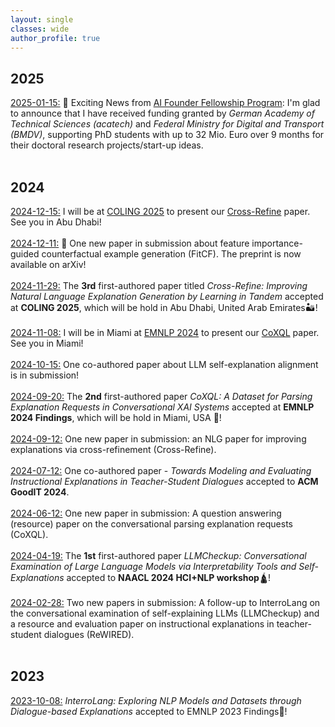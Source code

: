 ```yaml
---
layout: single
classes: wide
author_profile: true
---
```

## 2025
<u> 2025-01-15:</u> 🎉 Exciting News from <a href="https://mission-ki.de/en/ai-founder-fellowship">AI Founder Fellowship Program</a>: I'm glad to announce that I have received funding granted by <i>German Academy of Technical Sciences (acatech)</i> and <i>Federal Ministry for Digital and Transport (BMDV)</i>, supporting PhD students with up to 32 Mio. Euro over 9 months for their doctoral research projects/start-up ideas.<br><br>

## 2024
<u> 2024-12-15:</u> I will be at <a href="https://coling2025.org/">COLING 2025</a> to present our <a href="https://arxiv.org/abs/2409.07123">Cross-Refine</a> paper. See you in Abu Dhabi!<br><br>
<u> 2024-12-11:</u> 🌴 One new paper in submission about feature importance-guided counterfactual example generation (FitCF). The preprint is now available on arXiv!<br><br>
<u> 2024-11-29:</u> The <b>3rd</b> first-authored paper titled <i>Cross-Refine: Improving Natural Language Explanation Generation by Learning in Tandem</i> accepted at **COLING 2025**, which will be hold in Abu Dhabi, United Arab Emirates🏜️! <br><br>
<u> 2024-11-08:</u> I will be in Miami at <a href="https://2024.emnlp.org/">EMNLP 2024</a> to present our <a href="https://aclanthology.org/2024.findings-emnlp.76/">CoXQL</a> paper. See you in Miami!<br><br>
<u> 2024-10-15:</u> One co-authored paper about LLM self-explanation alignment is in submission!<br><br>
<u> 2024-09-20:</u> The <b>2nd</b> first-authored paper _CoXQL: A Dataset for Parsing Explanation Requests in Conversational XAI Systems_ accepted at **EMNLP 2024 Findings**, which will be hold in Miami, USA 🗽!<br><br>
<u>2024-09-12:</u> One new paper in submission: an NLG paper for improving explanations via cross-refinement (Cross-Refine).<br><br>
<u>2024-07-12:</u> One co-authored paper - _Towards Modeling and Evaluating Instructional Explanations in Teacher-Student Dialogues_ accepted to **ACM GoodIT 2024**.<br><br>
<u>2024-06-12:</u> One new paper in submission: A question answering (resource) paper on the conversational parsing explanation requests (CoXQL).<br><br>
<u>2024-04-19:</u> The **1st** first-authored paper _LLMCheckup: Conversational Examination of Large Language Models via Interpretability Tools and Self-Explanations_ accepted to **NAACL 2024 HCI+NLP workshop**🛕!<br><br>
<u>2024-02-28:</u> Two new papers in submission: A follow-up to InterroLang on the conversational examination of self-explaining LLMs (LLMCheckup) and a resource and evaluation paper on instructional explanations in teacher-student dialogues (ReWIRED).<br><br>

## 2023
<u>2023-10-08:</u> _InterroLang: Exploring NLP Models and Datasets through Dialogue-based Explanations_ accepted to EMNLP 2023 Findings🦁!